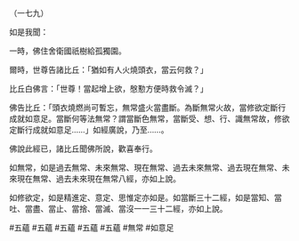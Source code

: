 （一七九）

如是我聞：

一時，佛住舍衛國祇樹給孤獨園。

爾時，世尊告諸比丘：「猶如有人火燒頭衣，當云何救？」

比丘白佛言：「世尊！當起增上欲，慇懃方便時救令滅？」

佛告比丘：「頭衣燒燃尚可暫忘，無常盛火當盡斷。為斷無常火故，當修欲定斷行成就如意足。當斷何等法無常？謂當斷色無常，當斷受、想、行、識無常故，修欲定斷行成就如意足……」如經廣說，乃至……。

佛說此經已，諸比丘聞佛所說，歡喜奉行。

如無常，如是過去無常、未來無常、現在無常、過去未來無常、過去現在無常、未來現在無常、過去未來現在無常八經，亦如上說。

如修欲定，如是精進定、意定、思惟定亦如是。如當斷三十二經，如是當知、當吐、當盡、當止、當捨、當滅、當沒一一三十二經，亦如上說。



#五蘊
#五蘊
#五蘊
#五蘊
#五蘊
#無常
#如意足
